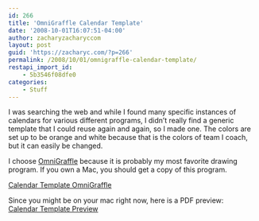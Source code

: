 ```yaml
---
id: 266
title: 'OmniGraffle Calendar Template'
date: '2008-10-01T16:07:51-04:00'
author: zacharyzacharyccom
layout: post
guid: 'https://zacharyc.com/?p=266'
permalink: /2008/10/01/omnigraffle-calendar-template/
restapi_import_id:
    - 5b3546f08dfe0
categories:
    - Stuff
---
```


I was searching the web and while I found many specific instances of calendars for various different programs, I didn’t really find a generic template that I could reuse again and again, so I made one. The colors are set up to be orange and white because that is the colors of team I coach, but it can easily be changed.

I choose [OmniGraffle](http://www.omnigroup.com/omnigraffle) because it is probably my most favorite drawing program. If you own a Mac, you should get a copy of this program.

[Calendar Template OmniGraffle](https://zacharyc.com/wp-content/uploads/2008/10/calendartemplate.graffle)

Since you might be on your mac right now, here is a PDF preview:  
[Calendar Template Preview](https://zacharyc.com/wp-content/uploads/2008/10/calendartemplate.pdf)